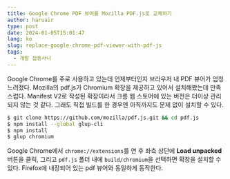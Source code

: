 ```yaml
---
title: Google Chrome PDF 뷰어를 Mozilla PDF.js로 교체하기
author: haruair
type: post
date: 2024-01-05T15:01:47
lang: ko
slug: replace-google-chrome-pdf-viewer-with-pdf-js
tags:
  - 개발 잡동사니
---
```


Google Chrome를 주로 사용하고 있는데 언제부터인지 브라우저 내 PDF 뷰어가 엄청 느려졌다. Mozilla의 pdf.js가 Chromium 확장을 제공하고 있어서 설치해봤는데 만족스럽다. Manifest V2로 작성된 확장이라서 크롬 웹 스토어에 있는 버전은 더이상 관리되지 않는 것 같다. 그래도 직접 빌드를 한 경우엔 아직까지도 문제 없이 설치할 수 있다.

```bash
$ git clone https://github.com/mozilla/pdf.js.git && cd pdf.js
$ npm install --global glup-cli
$ npm install
$ glup chromium
```

Google Chrome에서 `chrome://extensions`를 연 후 좌측 상단에 **Load unpacked** 버튼을 클릭, 그리고 `pdf.js` 폴더 내에 `build/chromium`을 선택하면 확장을 설치할 수 있다. Firefox에 내장되어 있는 pdf 뷰어와 동일하게 동작한다.

